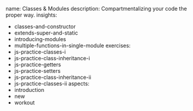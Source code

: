 name: Classes & Modules
description: Compartmentalizing your code the proper way.
insights:
  - classes-and-constructor
  - extends-super-and-static
  - introducing-modules
  - multiple-functions-in-single-module
exercises:
  - js-practice-classes-i
  - js-practice-class-inheritance-i
  - js-practice-getters
  - js-practice-setters
  - js-practice-class-inheritance-ii
  - js-practice-classes-ii
aspects:
  - introduction
  - new
  - workout

